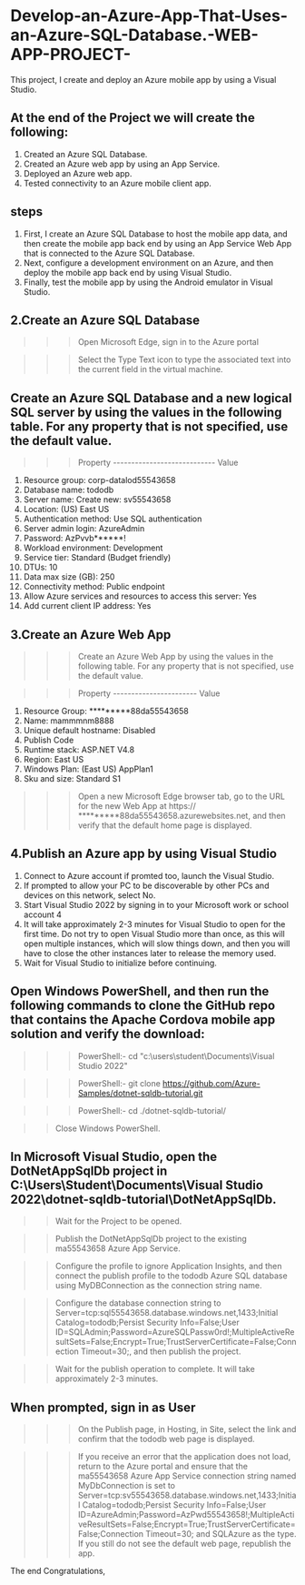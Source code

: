 # Develop-an-Azure-App-That-Uses-an-Azure-SQL-Database.-WEB-APP-PROJECT-
This project, I create and deploy an Azure mobile app by using a Visual Studio.


## At the end of the Project we will create the following:
1.	Created an Azure SQL Database.
2.	Created an Azure web app by using an App Service.
3.	Deployed an Azure web app.
4.	Tested connectivity to an Azure mobile client app.

## steps
1.	First, I create an Azure SQL Database to host the mobile app data, and then create the mobile app back end by using an App Service Web App that is connected to the Azure SQL Database. 
2.	Next, configure a development environment on an Azure, and then deploy the mobile app back end by using Visual Studio. 
3.	Finally, test the mobile app by using the Android emulator in Visual Studio.

## 2.Create an Azure SQL Database
>>> Open Microsoft Edge, sign in to the Azure portal 

>>> Select the Type Text icon to type the associated text into the current field in the virtual machine.

## Create an Azure SQL Database and a new logical SQL server by using the values in the following table. For any property that is not specified, use the default value.
>>> Property       ----------------------------	Value
1.	Resource group:	corp-datalod55543658
2.	Database name:	tododb
3.	Server name:	Create new: sv55543658
4.	Location:	(US) East US
5.	Authentication method:	Use SQL authentication
6.	Server admin login:	AzureAdmin
7.	Password:	AzPvvb******!
8.	Workload environment:	      Development
9.	Service tier:	Standard (Budget friendly)
10.	DTUs:	10
11.	Data max size (GB):	250
12.	Connectivity method:	Public endpoint
13.	Allow Azure services and resources to access this server: 	Yes
14.	Add current client IP address:	Yes


## 3.Create an Azure Web App
>>> Create an Azure Web App by using the values in the following table. For any property that is not specified, use the default value.

>>> Property    -----------------------	Value
1.	Resource Group:  *********88da55543658
2.	Name:	mammmnm8888
3.	Unique default hostname: 	Disabled
4.	Publish	Code
5.	Runtime stack:	ASP.NET V4.8
6.	Region:	East US
7.	Windows Plan: (East US)	AppPlan1
8.	Sku and size:	Standard S1

>>> Open a new Microsoft Edge browser tab, go to the URL for the new Web App at https:// *********88da55543658.azurewebsites.net, and then verify that the default home page is displayed.



## 4.Publish an Azure app by using Visual Studio
1.	Connect to Azure account if promted too, launch the Visual Studio.
2.	If prompted to allow your PC to be discoverable by other PCs and devices on this network, select No.
3.	Start Visual Studio 2022 by signing in to your Microsoft work or school account 4
4.	It will take approximately 2-3 minutes for Visual Studio to open for the first time. Do not try to open Visual Studio more than once, as this will open multiple instances, which will slow things down, and then you will have to close the other instances later to release the memory used.
5.	Wait for Visual Studio to initialize before continuing.


## Open Windows PowerShell, and then run the following commands to clone the GitHub repo that contains the Apache Cordova mobile app solution and verify the download:
>>> PowerShell:-
cd "c:\users\student\Documents\Visual Studio 2022"

>>> PowerShell:-
git clone https://github.com/Azure-Samples/dotnet-sqldb-tutorial.git

>>> PowerShell:-
cd ./dotnet-sqldb-tutorial/

>>Close Windows PowerShell.

## In Microsoft Visual Studio, open the DotNetAppSqlDb project in C:\Users\Student\Documents\Visual Studio 2022\dotnet-sqldb-tutorial\DotNetAppSqlDb.

>>Wait for the Project to be opened.

>>Publish the DotNetAppSqlDb project to the existing ma55543658 Azure App Service.

>>Configure the profile to ignore Application Insights, and then connect the publish profile to the tododb Azure SQL database using MyDBConnection as the connection string name.

>>Configure the database connection string to Server=tcp:sql55543658.database.windows.net,1433;Initial Catalog=tododb;Persist Security Info=False;User ID=SQLAdmin;Password=AzureSQLPassw0rd!;MultipleActiveResultSets=False;Encrypt=True;TrustServerCertificate=False;Connection Timeout=30;, and then publish the project.

>>Wait for the publish operation to complete. It will take approximately 2-3 minutes.

## When prompted, sign in as User
>>> On the Publish page, in Hosting, in Site, select the link and confirm that the tododb web page is displayed.

>>> If you receive an error that the application does not load, return to the Azure portal and ensure that the ma55543658 Azure App Service connection string named MyDbConnection is set to Server=tcp:sv55543658.database.windows.net,1433;Initial Catalog=tododb;Persist Security Info=False;User ID=AzureAdmin;Password=AzPwd55543658!;MultipleActiveResultSets=False;Encrypt=True;TrustServerCertificate=False;Connection Timeout=30; and SQLAzure as the type. If you still do not see the default web page, republish the app.


The end
Congratulations, 
